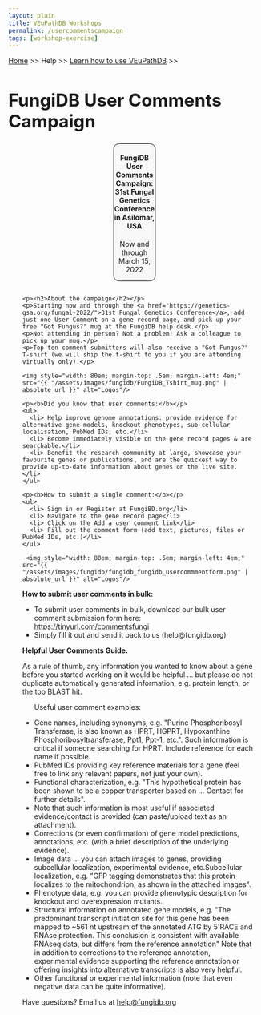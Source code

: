 ```yaml
---
layout: plain
title: VEuPathDB Workshops
permalink: /usercommentscampaign
tags: [workshop-exercise]
---
```

<style>
  h1 {
    font-size: 2.5em;
  }
  div.contents {
    margin-left: 1em;
    margin-bottom: 3em;
  }
  
  div.workshop {
    margin: 2em 1em;
  }

details summary, details ul {
  margin-top: 1em;
}
details summary {
  font-size: 120%;
  color: #069;
}
details p, details table {
  margin-left: 2em;
}
details table {
  margin-right: 6em;
}

table {
  margin-top: 1em;
  border-collapse: collapse;
}
/*
table, th, td {
  border: 1px solid black;
  padding: 0.5em;
}
*/
tr.break td {
  background-color: #DCDCDC;
}

table.hor-minimalist-a {
  text-align: left;
}
table.hor-minimalist-a th {
  font-size: 110%;
  font-weight: 400;
  color: #039;
  border-bottom: 2px solid #6678b1;
  padding: 0.5em;
  text-align: left;
}
table.hor-minimalist-a tr {
  border-bottom: 1px solid #ddd;
}
table.hor-minimalist-a tr:hover td {
  color: #039; 
}
table.hor-minimalist-a tr.other td {
  background-color: #fafafa;         
}
table.hor-minimalist-a tbody {
  display: table-row-group;
  vertical-align: middle;
  border-color: inherit;
}
table.hor-minimalist-a td {
  color: #669; 
  padding: 0.5em 0.5em 0.5em;
  vertical-align: middle;
}
table.hor-minimalist-a tfoot {
  font-size: 90%;
}
table.hor-minimalist-a tfoot tr {
  border:0;
}
th.time {
  width: 10%;
}
th.event {
  width: 50%;
}
th.author {
  width: 20%;
}
th.recording {
  width: 20%;
}
div.centered-title {
    border: 1px solid black;
    border-radius: 0.8em;
    text-align: center;
    margin-left: 15em;
    margin-right: 15em;
    background: #F8F8F8;
}
</style>

<p><a href="/">Home</a> >> Help >> 
   <a href="/a/app/static-content/landing.html">Learn how to use VEuPathDB</a> >> 
   </p>

<h1>FungiDB User Comments Campaign</h1>
<div class="static-content">


  <div class="centered-title">     
    <h4>FungiDB User Comments Campaign: 31st Fungal Genetics Conference in Asilomar, USA</h4>
    <p>Now and through March 15, 2022</p>
  </div>

  

<div class="contents">

  <div class="anchor"><a name="usercommentscampaign"></a></div>
  <div class="workshop">

    <p><h2>About the campaign</h2></p>
    <p>Starting now and through the <a href="https://genetics-gsa.org/fungal-2022/">31st Fungal Genetics Conference</a>, add just one User Comment on a gene record page, and pick up your free "Got Fungus?" mug at the FungiDB help desk.</p>
    <p>Not attending in person? Not a problem! Ask a colleague to pick up your mug.</p>
    <p>Top ten comment submitters will also receive a "Got Fungus?" T-shirt (we will ship the t-shirt to you if you are attending virtually only).</p>

    <img style="width: 80em; margin-top: .5em; margin-left: 4em;" src="{{ "/assets/images/fungidb/FungiDB_Tshirt_mug.png" | absolute_url }}" alt="Logos"/>
  
    <p><b>Did you know that user comments:</b></p>
    <ul>
      <li> Help improve genome annotations: provide evidence for alternative gene models, knockout phenotypes, sub-cellular localisation, PubMed IDs, etc.</li> 
      <li> Become immediately visible on the gene record pages & are searchable.</li> 
      <li> Benefit the research community at large, showcase your favourite genes or publications, and are the quickest way to provide up-to-date information about genes on the live site.</li> 
    </ul>
  
    <p><b>How to submit a single comment:</b></p>
    <ul>
      <li> Sign in or Register at FungiBD.org</li>
      <li> Navigate to the gene record page</li> 
      <li> Click on the Add a user comment link</li> 
      <li> Fill out the comment form (add text, pictures, files or PubMed IDs, etc.)</li> 
    </ul>

     <img style="width: 80em; margin-top: .5em; margin-left: 4em;" src="{{ "/assets/images/fungidb/fungidb_fungidb_usercommmentform.png" | absolute_url }}" alt="Logos"/>

  <p><b>How to submit user comments in bulk:</b></p>
    <ul>
      <li> To submit user comments in bulk, download our bulk user comment submission form here: <a href="https://tinyurl.com/commentsfungi">https://tinyurl.com/commentsfungi</a>
      <li> Simply fill it out and send it back to us (help@fungidb.org)</li>
    </ul>

 
  <p><b>Helpful User Comments Guide:</b></p>
  <p>As a rule of thumb, any information you wanted to know about a gene before you started working on it would be helpful ... but please do not duplicate automatically generated information, e.g. protein length, or the top BLAST hit.</p>

<ul>Useful user comment examples:</ul>
<ul>
    <li> Gene names, including synonyms, e.g. "Purine Phosphoribosyl Transferase, is also known as HPRT, HGPRT, Hypoxanthine Phosphoribosyltransferase, Ppt1, Ppt-1, etc.".  Such information is critical if someone searching for HPRT. Include reference for each name if possible.</li>
    <li> PubMed IDs providing key reference materials for a gene (feel free to link any relevant papers, not just your own).</li>
    <li> Functional characterization, e.g. "This hypothetical protein has been shown to be a copper transporter based on ...  Contact <xxxxx> for further details".</li>  
    <li> Note that such information is most useful if associated evidence/contact is provided (can paste/upload text as an attachment).</li>
    <li> Corrections (or even confirmation) of gene model predictions, annotations, etc. (with a brief description of the underlying evidence).</li>
    <li> Image data … you can attach images to genes, providing subcellular localization, experimental evidence, etc.Subcellular localization, e.g. "GFP tagging demonstrates that this protein localizes to the mitochondrion, as shown in the attached images".</li>
    <li> Phenotype data, e.g. you can provide phenotypic description for knockout and overexpression mutants.</li>
    <li> Structural information on annotated gene models, e.g. "The predominant transcript initiation site for this gene has been mapped to ~561 nt upstream of the annotated ATG by 5'RACE and RNAse protection.  This conclusion is consistent with available RNAseq data, but differs from the reference annotation"  Note that in addition to corrections to the reference annotation, experimental evidence supporting the reference annotation or offering insights into alternative transcripts is also very helpful.</li>
    <li>Other functional or experimental information (note that even negative data can be quite informative).</li>
</ul>

  

  Have questions? Email us at help@fungidb.org



